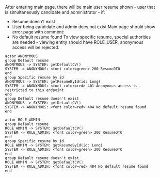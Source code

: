After entering main page, there will be main user resume shown - user that is simultaneously candidate and administrator - if:
* Resume doesn't exist
* User being candidate and admin does not exist
Main page should show error page with comment:
* No default resume found
To view specific resume, special authorities are needed - viewing entity should have ROLE_USER, anonymous access will be rejected.

```plantuml
actor ANONYMOUS
group Default resume
ANONYMOUS -> SYSTEM: getDefaultCV() 
SYSTEM -> ANONYMOUS: <font color=green> 200 ResumeDTO
end
group Specific resume by id
ANONYMOUS -> SYSTEM: getResumeById(id: Long)
SYSTEM -> ANONYMOUS: <font color=red> 401 Anonymous access is restricted to this endpoint 
end
group Default resume doesn't exist
ANONYMOUS -> SYSTEM: getDefaultCV() 
SYSTEM -> ANONYMOUS: <font color=red> 404 No default resume found
end
```

```plantuml
actor ROLE_ADMIN
group Default resume
ROLE_ADMIN -> SYSTEM: getDefaultCV() 
SYSTEM -> ROLE_ADMIN: <font color=green> 200 ResumeDTO
end
group Specific resume by id
ROLE_ADMIN -> SYSTEM: getResumeById(id: Long)
SYSTEM -> ROLE_ADMIN: <font color=green> 200 ResumeDTO
end
group Default resume doesn't exist
ROLE_ADMIN -> SYSTEM: getDefaultCV() 
SYSTEM -> ROLE_ADMIN: <font color=red> 404 No default resume found
end
```

